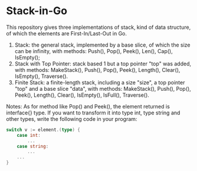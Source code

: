 # Stack-in-Go
This repository gives three implementations of stack, kind of data structure, of which the elements are First-In/Last-Out in Go.
1. Stack: the general stack, implemented by a base slice, of which the size can be infinity, with methods: Push(), Pop(), Peek(), Len(), Cap(), IsEmpty();
2. Stack with Top Pointer: stack based 1 but a top pointer "top" was added, with methods: MakeStack(), Push(), Pop(), Peek(), Length(), Clear(), IsEmpty(), Traverse().
3. Finite Stack: a finite-length stack, including a size "size", a top pointer "top" and a base slice "data", with methods: MakeStack(), Push(), Pop(), Peek(), Length(), Clear(), IsEmpty(), IsFull(), Traverse().

Notes:
As for method like Pop() and Peek(), the element returned is interface{} type. If you want to transform it into type int, type string and other types, write the following code in your program:
```go
switch v := element.(type) {
    case int:
        ...
    case string:
        ...
    ...
}
```
